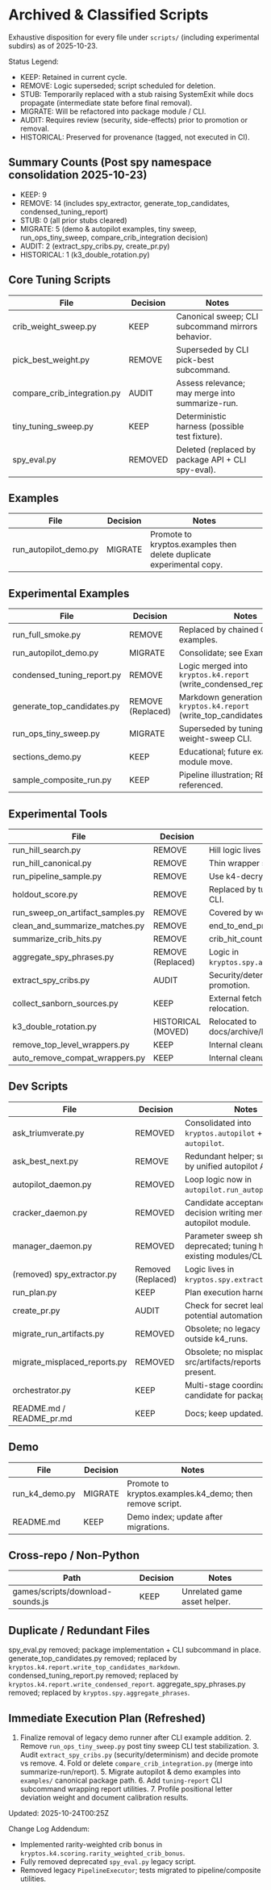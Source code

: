 # Archived & Classified Scripts

Exhaustive disposition for every file under `scripts/` (including experimental subdirs) as of
2025-10-23.

Status Legend:

- KEEP: Retained in current cycle.
- REMOVE: Logic superseded; script scheduled for deletion.
- STUB: Temporarily replaced with a stub raising SystemExit while docs propagate (intermediate state
before final removal).
- MIGRATE: Will be refactored into package module / CLI.
- AUDIT: Requires review (security, side-effects) prior to promotion or removal.
- HISTORICAL: Preserved for provenance (tagged, not executed in CI).

## Summary Counts (Post spy namespace consolidation 2025-10-23)

- KEEP: 9
- REMOVE: 14 (includes spy_extractor, generate_top_candidates, condensed_tuning_report)
- STUB: 0 (all prior stubs cleared)
- MIGRATE: 5 (demo & autopilot examples, tiny sweep, run_ops_tiny_sweep, compare_crib_integration
decision)
- AUDIT: 2 (extract_spy_cribs.py, create_pr.py)
- HISTORICAL: 1 (k3_double_rotation.py)

## Core Tuning Scripts

| File | Decision | Notes |
|------|----------|-------|
| crib_weight_sweep.py | KEEP | Canonical sweep; CLI subcommand mirrors behavior. |
| pick_best_weight.py | REMOVE | Superseded by CLI pick-best subcommand. |
| compare_crib_integration.py | AUDIT | Assess relevance; may merge into summarize-run. |
| tiny_tuning_sweep.py | KEEP | Deterministic harness (possible test fixture). |
| spy_eval.py | REMOVED | Deleted (replaced by package API + CLI spy-eval). |

## Examples

| File | Decision | Notes |
|------|----------|-------|
| run_autopilot_demo.py | MIGRATE | Promote to kryptos.examples then delete duplicate experimental copy. |

## Experimental Examples

| File | Decision | Notes |
|------|----------|-------|
| run_full_smoke.py | REMOVE | Replaced by chained CLI examples. |
| run_autopilot_demo.py | MIGRATE | Consolidate; see Examples above. |
| condensed_tuning_report.py | REMOVE | Logic merged into `kryptos.k4.report` (write_condensed_report). |
| generate_top_candidates.py | REMOVE (Replaced) | Markdown generation now in `kryptos.k4.report` (write_top_candidates_markdown). |
| run_ops_tiny_sweep.py | MIGRATE | Superseded by tuning-crib-weight-sweep CLI. |
| sections_demo.py | KEEP | Educational; future examples module move. |
| sample_composite_run.py | KEEP | Pipeline illustration; README referenced. |

## Experimental Tools

| File | Decision | Notes |
|------|----------|-------|
| run_hill_search.py | REMOVE | Hill logic lives in package. |
| run_hill_canonical.py | REMOVE | Thin wrapper superseded. |
| run_pipeline_sample.py | REMOVE | Use k4-decrypt CLI instead. |
| holdout_score.py | REMOVE | Replaced by tuning-holdout-score CLI. |
| run_sweep_on_artifact_samples.py | REMOVE | Covered by weight sweep CLI. |
| clean_and_summarize_matches.py | REMOVE | end_to_end_process covers. |
| summarize_crib_hits.py | REMOVE | crib_hit_counts integrated. |
| aggregate_spy_phrases.py | REMOVE (Replaced) | Logic in `kryptos.spy.aggregate_phrases`. |
| extract_spy_cribs.py | AUDIT | Security/determinism review before promotion. |
| collect_sanborn_sources.py | KEEP | External fetch helper; possible relocation. |
| k3_double_rotation.py | HISTORICAL (MOVED) | Relocated to docs/archive/k3_double_rotation.py |
| remove_top_level_wrappers.py | KEEP | Internal cleanup utility. |
| auto_remove_compat_wrappers.py | KEEP | Internal cleanup utility. |

## Dev Scripts

| File | Decision | Notes |
|------|----------|-------|
| ask_triumverate.py | REMOVED | Consolidated into `kryptos.autopilot` + CLI `autopilot`. |
| ask_best_next.py | REMOVE | Redundant helper; superseded by unified autopilot API. |
| autopilot_daemon.py | REMOVED | Loop logic now in `autopilot.run_autopilot_loop`. |
| cracker_daemon.py | REMOVED | Candidate acceptance & decision writing merged into autopilot module. |
| manager_daemon.py | REMOVED | Parameter sweep shim deprecated; tuning handled via existing modules/CLI. |
| (removed) spy_extractor.py | Removed (Replaced) | Logic lives in `kryptos.spy.extractor.extract`. |
| run_plan.py | KEEP | Plan execution harness. |
| create_pr.py | AUDIT | Check for secret leakage; potential automation move. |
| migrate_run_artifacts.py | REMOVED | Obsolete; no legacy run_* dirs outside k4_runs. |
| migrate_misplaced_reports.py | REMOVED | Obsolete; no misplaced src/artifacts/reports tree present. |
| orchestrator.py | KEEP | Multi-stage coordination; candidate for packaging. |
| README.md / README_pr.md | KEEP | Docs; keep updated. |

## Demo

| File | Decision | Notes |
|------|----------|-------|
| run_k4_demo.py | MIGRATE | Promote to kryptos.examples.k4_demo; then remove script. |
| README.md | KEEP | Demo index; update after migrations. |

## Cross-repo / Non-Python

| Path | Decision | Notes |
|------|----------|-------|
| games/scripts/download-sounds.js | KEEP | Unrelated game asset helper. |

## Duplicate / Redundant Files

spy_eval.py removed; package implementation + CLI subcommand in place. generate_top_candidates.py
removed; replaced by `kryptos.k4.report.write_top_candidates_markdown`. condensed_tuning_report.py
removed; replaced by `kryptos.k4.report.write_condensed_report`. aggregate_spy_phrases.py removed;
replaced by `kryptos.spy.aggregate_phrases`.

## Immediate Execution Plan (Refreshed)

1. Finalize removal of legacy demo runner after CLI example addition. 2. Remove
`run_ops_tiny_sweep.py` post tiny sweep CLI test stabilization. 3. Audit `extract_spy_cribs.py`
(security/determinism) and decide promote vs remove. 4. Fold or delete `compare_crib_integration.py`
(merge into summarize-run/report). 5. Migrate autopilot & demo examples into `examples/` canonical
package path. 6. Add `tuning-report` CLI subcommand wrapping report utilities. 7. Profile positional
letter deviation weight and document calibration results.

Updated: 2025-10-24T00:25Z

Change Log Addendum:

* Implemented rarity-weighted crib bonus in `kryptos.k4.scoring.rarity_weighted_crib_bonus`.
* Fully removed deprecated `spy_eval.py` legacy script.
* Removed legacy `PipelineExecutor`; tests migrated to pipeline/composite utilities.
